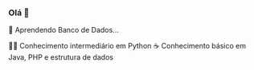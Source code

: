 ### Olá 👋

🌱 Aprendendo Banco de Dados...


🐱‍💻 Conhecimento intermediário em Python
☕ Conhecimento básico em Java, PHP e estrutura de dados

